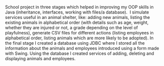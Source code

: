 School project in three stages which helped in improving my OOP skills in Java (inheritance, interfaces, working with files/a database).  I simulate services useful in an animal shelter, like: adding new animals, listing the existing animals in alphabetical order (with details such as age, weight, whether they are injured or not, a grade depending on the level of playfulness), generate CSV files for different actions (listing employees in alphabetical order, listing animals which are more likely to be adopted). In the final stage I created a database using JDBC where I stored all the information about the animals and employees introduced using a form made with Swing. Using the database I created services of adding, deleting and displaying animals and employees.
